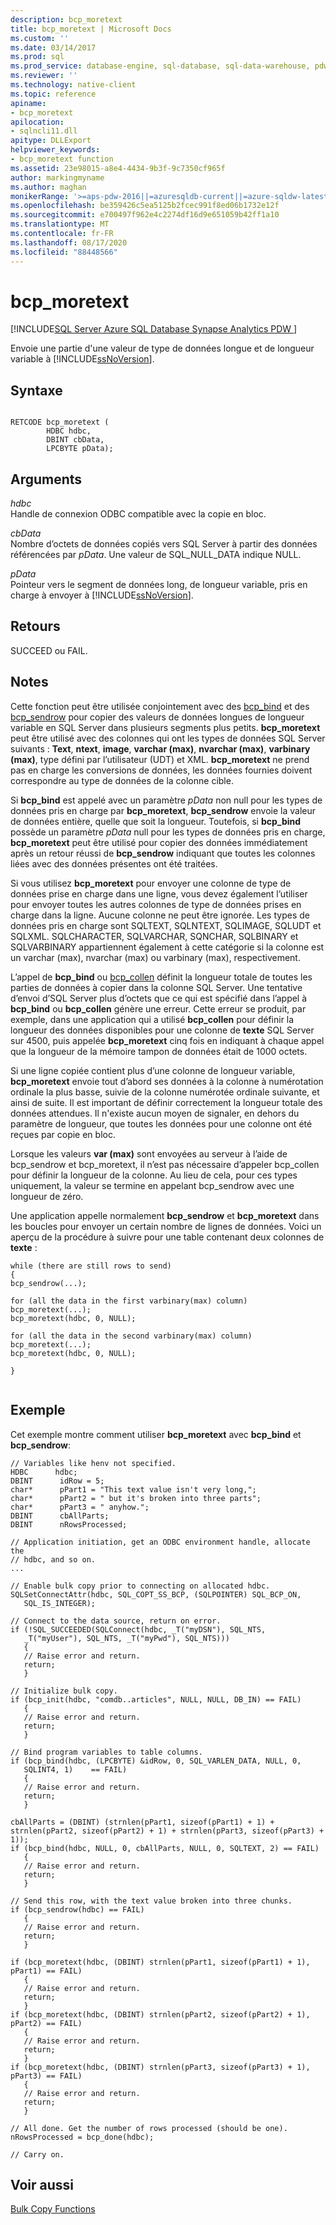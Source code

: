 ```yaml
---
description: bcp_moretext
title: bcp_moretext | Microsoft Docs
ms.custom: ''
ms.date: 03/14/2017
ms.prod: sql
ms.prod_service: database-engine, sql-database, sql-data-warehouse, pdw
ms.reviewer: ''
ms.technology: native-client
ms.topic: reference
apiname:
- bcp_moretext
apilocation:
- sqlncli11.dll
apitype: DLLExport
helpviewer_keywords:
- bcp_moretext function
ms.assetid: 23e98015-a8e4-4434-9b3f-9c7350cf965f
author: markingmyname
ms.author: maghan
monikerRange: '>=aps-pdw-2016||=azuresqldb-current||=azure-sqldw-latest||>=sql-server-2016||=sqlallproducts-allversions||>=sql-server-linux-2017||=azuresqldb-mi-current'
ms.openlocfilehash: be359426c5ea5125b2fcec991f8ed06b1732e12f
ms.sourcegitcommit: e700497f962e4c2274df16d9e651059b42ff1a10
ms.translationtype: MT
ms.contentlocale: fr-FR
ms.lasthandoff: 08/17/2020
ms.locfileid: "88448566"
---
```

# <a name="bcp_moretext"></a>bcp_moretext
[!INCLUDE[SQL Server Azure SQL Database Synapse Analytics PDW ](../../includes/applies-to-version/sql-asdb-asdbmi-asa-pdw.md)]

  Envoie une partie d'une valeur de type de données longue et de longueur variable à [!INCLUDE[ssNoVersion](../../includes/ssnoversion-md.md)].  
  
## <a name="syntax"></a>Syntaxe  
  
```  
  
RETCODE bcp_moretext (  
        HDBC hdbc,  
        DBINT cbData,  
        LPCBYTE pData);  
```  
  
## <a name="arguments"></a>Arguments  
 *hdbc*  
 Handle de connexion ODBC compatible avec la copie en bloc.  
  
 *cbData*  
 Nombre d’octets de données copiés vers SQL Server à partir des données référencées par *pData*. Une valeur de SQL_NULL_DATA indique NULL.  
  
 *pData*  
 Pointeur vers le segment de données long, de longueur variable, pris en charge à envoyer à [!INCLUDE[ssNoVersion](../../includes/ssnoversion-md.md)].  
  
## <a name="returns"></a>Retours  
 SUCCEED ou FAIL.  
  
## <a name="remarks"></a>Notes  
 Cette fonction peut être utilisée conjointement avec des [bcp_bind](../../relational-databases/native-client-odbc-extensions-bulk-copy-functions/bcp-bind.md) et des [bcp_sendrow](../../relational-databases/native-client-odbc-extensions-bulk-copy-functions/bcp-sendrow.md) pour copier des valeurs de données longues de longueur variable en SQL Server dans plusieurs segments plus petits. **bcp_moretext** peut être utilisé avec des colonnes qui ont les types de données SQL Server suivants : **Text**, **ntext**, **image**, **varchar (max)**, **nvarchar (max)**, **varbinary (max)**, type défini par l’utilisateur (UDT) et XML. **bcp_moretext** ne prend pas en charge les conversions de données, les données fournies doivent correspondre au type de données de la colonne cible.  
  
 Si **bcp_bind** est appelé avec un paramètre *pData* non null pour les types de données pris en charge par **bcp_moretext**, **bcp_sendrow** envoie la valeur de données entière, quelle que soit la longueur. Toutefois, si **bcp_bind** possède un paramètre *pData* null pour les types de données pris en charge, **bcp_moretext** peut être utilisé pour copier des données immédiatement après un retour réussi de **bcp_sendrow** indiquant que toutes les colonnes liées avec des données présentes ont été traitées.  
  
 Si vous utilisez **bcp_moretext** pour envoyer une colonne de type de données prise en charge dans une ligne, vous devez également l’utiliser pour envoyer toutes les autres colonnes de type de données prises en charge dans la ligne. Aucune colonne ne peut être ignorée. Les types de données pris en charge sont SQLTEXT, SQLNTEXT, SQLIMAGE, SQLUDT et SQLXML. SQLCHARACTER, SQLVARCHAR, SQNCHAR, SQLBINARY et SQLVARBINARY appartiennent également à cette catégorie si la colonne est un varchar (max), nvarchar (max) ou varbinary (max), respectivement.  
  
 L’appel de **bcp_bind** ou [bcp_collen](../../relational-databases/native-client-odbc-extensions-bulk-copy-functions/bcp-collen.md) définit la longueur totale de toutes les parties de données à copier dans la colonne SQL Server. Une tentative d’envoi d’SQL Server plus d’octets que ce qui est spécifié dans l’appel à **bcp_bind** ou **bcp_collen** génère une erreur. Cette erreur se produit, par exemple, dans une application qui a utilisé **bcp_collen** pour définir la longueur des données disponibles pour une colonne de **texte** SQL Server sur 4500, puis appelée **bcp_moretext** cinq fois en indiquant à chaque appel que la longueur de la mémoire tampon de données était de 1000 octets.  
  
 Si une ligne copiée contient plus d’une colonne de longueur variable, **bcp_moretext** envoie tout d’abord ses données à la colonne à numérotation ordinale la plus basse, suivie de la colonne numérotée ordinale suivante, et ainsi de suite. Il est important de définir correctement la longueur totale des données attendues. Il n'existe aucun moyen de signaler, en dehors du paramètre de longueur, que toutes les données pour une colonne ont été reçues par copie en bloc.  
  
 Lorsque les valeurs **var (max)** sont envoyées au serveur à l’aide de bcp_sendrow et bcp_moretext, il n’est pas nécessaire d’appeler bcp_collen pour définir la longueur de la colonne. Au lieu de cela, pour ces types uniquement, la valeur se termine en appelant bcp_sendrow avec une longueur de zéro.  
  
 Une application appelle normalement **bcp_sendrow** et **bcp_moretext** dans les boucles pour envoyer un certain nombre de lignes de données. Voici un aperçu de la procédure à suivre pour une table contenant deux colonnes de **texte** :  
  
```  
while (there are still rows to send)  
{  
bcp_sendrow(...);  
  
for (all the data in the first varbinary(max) column)  
bcp_moretext(...);  
bcp_moretext(hdbc, 0, NULL);  
  
for (all the data in the second varbinary(max) column)  
bcp_moretext(...);  
bcp_moretext(hdbc, 0, NULL);  
  
}  
  
```  
  
## <a name="example"></a>Exemple  
 Cet exemple montre comment utiliser **bcp_moretext** avec **bcp_bind** et **bcp_sendrow**:  
  
```  
// Variables like henv not specified.  
HDBC      hdbc;  
DBINT      idRow = 5;  
char*      pPart1 = "This text value isn't very long,";  
char*      pPart2 = " but it's broken into three parts";  
char*      pPart3 = " anyhow.";  
DBINT      cbAllParts;  
DBINT      nRowsProcessed;  
  
// Application initiation, get an ODBC environment handle, allocate the  
// hdbc, and so on.  
...   
  
// Enable bulk copy prior to connecting on allocated hdbc.  
SQLSetConnectAttr(hdbc, SQL_COPT_SS_BCP, (SQLPOINTER) SQL_BCP_ON,  
   SQL_IS_INTEGER);  
  
// Connect to the data source, return on error.  
if (!SQL_SUCCEEDED(SQLConnect(hdbc, _T("myDSN"), SQL_NTS,  
   _T("myUser"), SQL_NTS, _T("myPwd"), SQL_NTS)))  
   {  
   // Raise error and return.  
   return;  
   }  
  
// Initialize bulk copy.   
if (bcp_init(hdbc, "comdb..articles", NULL, NULL, DB_IN) == FAIL)  
   {  
   // Raise error and return.  
   return;  
   }  
  
// Bind program variables to table columns.   
if (bcp_bind(hdbc, (LPCBYTE) &idRow, 0, SQL_VARLEN_DATA, NULL, 0,  
   SQLINT4, 1)    == FAIL)  
   {  
   // Raise error and return.  
   return;  
   }  
  
cbAllParts = (DBINT) (strnlen(pPart1, sizeof(pPart1) + 1) + strnlen(pPart2, sizeof(pPart2) + 1) + strnlen(pPart3, sizeof(pPart3) + 1));  
if (bcp_bind(hdbc, NULL, 0, cbAllParts, NULL, 0, SQLTEXT, 2) == FAIL)  
   {  
   // Raise error and return.  
   return;  
   }  
  
// Send this row, with the text value broken into three chunks.   
if (bcp_sendrow(hdbc) == FAIL)  
   {  
   // Raise error and return.  
   return;  
   }  
  
if (bcp_moretext(hdbc, (DBINT) strnlen(pPart1, sizeof(pPart1) + 1), pPart1) == FAIL)  
   {  
   // Raise error and return.  
   return;  
   }  
if (bcp_moretext(hdbc, (DBINT) strnlen(pPart2, sizeof(pPart2) + 1), pPart2) == FAIL)  
   {  
   // Raise error and return.  
   return;  
   }  
if (bcp_moretext(hdbc, (DBINT) strnlen(pPart3, sizeof(pPart3) + 1), pPart3) == FAIL)  
   {  
   // Raise error and return.  
   return;  
   }  
  
// All done. Get the number of rows processed (should be one).  
nRowsProcessed = bcp_done(hdbc);  
  
// Carry on.  
```  
  
## <a name="see-also"></a>Voir aussi  
 [Bulk Copy Functions](../../relational-databases/native-client-odbc-extensions-bulk-copy-functions/sql-server-driver-extensions-bulk-copy-functions.md)  
  
  
